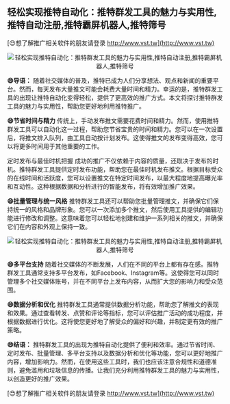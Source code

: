 ## **轻松实现推特自动化：推特群发工具的魅力与实用性,推特自动注册,推特霸屏机器人,推特筛号**

[😍想了解推广相关软件的朋友请登录 http://www.vst.tw](http://www.vst.tw)

 <center><img src="https://vst.tw/MP4/tuiguang/png/0.png" alt="轻松实现推特自动化：推特群发工具的魅力与实用性,推特自动注册,推特霸屏机器人,推特筛号"></center>

**😄导语：**
随着社交媒体的普及，推特已成为人们分享想法、观点和新闻的重要平台。然而，每天发布大量推文可能会耗费大量时间和精力。幸运的是，推特群发工具的出现让推特自动化变得轻松，提供了更高效的推广方式。本文将探讨推特群发工具的魅力与实用性，帮助您更好地利用推特推广。

**😄节省时间与精力**
传统上，手动发布推文需要花费时间和精力。然而，使用推特群发工具可以自动化这一过程，帮助您节省宝贵的时间和精力。您可以在一次设置后，将推文排入队列，由工具自动按计划发布。这使得推文的发布变得高效，您可以将更多时间用于其他重要的工作。

定时发布与最佳时机把握
成功的推广不仅依赖于内容的质量，还取决于发布的时机。推特群发工具提供定时发布功能，帮助您在最佳时机发布推文。根据目标受众的在线时间和活跃度，您可以设置推文在特定时间发布，以最大程度地提高曝光率和互动性。这种根据数据和分析进行的智能发布，将有效增加推广效果。

**😄批量管理与统一风格**
推特群发工具还可以帮助您批量管理推文，并确保它们保持统一的风格和品牌形象。您可以一次添加多个推文，然后使用工具提供的编辑功能进行修改和调整。这意味着您可以轻松地创建和维护一系列相关的推文，并确保它们在内容和外观上保持一致。

 <center><img src="https://vst.tw/MP4/tuiguang/png/0.png" alt="轻松实现推特自动化：推特群发工具的魅力与实用性,推特自动注册,推特霸屏机器人,推特筛号"></center>

**😄多平台支持**
随着社交媒体的不断发展，人们在不同的平台上都有存在感。推特群发工具通常支持多平台发布，如Facebook、Instagram等。这使得您可以同时管理多个社交媒体账号，并在不同平台上发布内容，从而扩大您的影响力和受众范围。

**😄数据分析和优化**
推特群发工具通常提供数据分析功能，帮助您了解推文的表现和效果。通过查看转发、点赞和评论等指标，您可以评估推广活动的成功程度，并根据数据进行优化。这将使您更好地了解受众的偏好和兴趣，并制定更有效的推广策略。

**😄结语：**
推特群发工具的出现为推特自动化提供了便利和效率。通过节省时间、定时发布、批量管理、多平台支持以及数据分析和优化等功能，您可以更好地推广内容，增加影响力。然而，在使用这些工具时，我们也应该注意合规性和道德准则，避免滥用和垃圾信息的传播。让我们充分利用推特群发工具的魅力与实用性，以创造更好的推广效果。

[😍想了解推广相关软件的朋友请登录 http://www.vst.tw](http://www.vst.tw)



